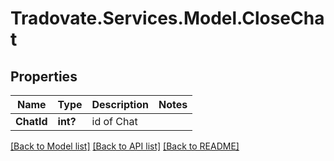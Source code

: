 # Tradovate.Services.Model.CloseChat
## Properties

Name | Type | Description | Notes
------------ | ------------- | ------------- | -------------
**ChatId** | **int?** | id of Chat | 

[[Back to Model list]](../README.md#documentation-for-models) [[Back to API list]](../README.md#documentation-for-api-endpoints) [[Back to README]](../README.md)

